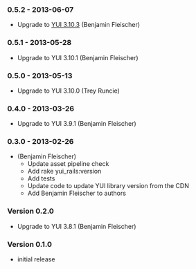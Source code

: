 ### 0.5.2 - 2013-06-07

* Upgrade to [YUI 3.10.3](http://www.yuiblog.com/blog/2013/06/06/yui-3-10-3-released-to-fix-reintroduced-swf-vulnerability/) (Benjamin Fleischer)

### 0.5.1 - 2013-05-28

* Upgrade to YUI 3.10.1 (Benjamin Fleischer)

### 0.5.0 - 2013-05-13

* Upgrade to YUI 3.10.0 (Trey Runcie)

### 0.4.0 - 2013-03-26

* Upgrade to YUI 3.9.1 (Benjamin Fleischer)

### 0.3.0 - 2013-02-26

* (Benjamin Fleischer)
  * Update asset pipeline check
  * Add rake yui_rails:version
  * Add tests
  * Update code to update YUI library version from the CDN
  * Add Benjamin Fleischer to authors

### Version 0.2.0
* Upgrade to YUI 3.8.1 (Benjamin Fleischer)

### Version 0.1.0
* initial release
